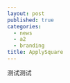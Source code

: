 ```yaml
---
layout: post
published: true
categories:
  - news
  - a2
  - branding
title: ApplySquare
---
```

测试测试
